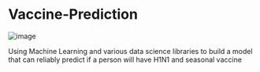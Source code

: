 # Vaccine-Prediction
![image](https://github.com/Tanwar-12/Vaccine-Prediction/assets/110081008/8ecf2619-b296-49df-b840-67fc5cc5b8b8)


Using Machine Learning and various data science libraries to build a model that can reliably predict if a person will have H1N1 and seasonal vaccine

